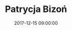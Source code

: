 ﻿---
layout: post
title:  "Patrycja Bizoń"
date:   2017-12-15 09:00:00
categories: people
image-file: /images/people/pbizon.jpg
category: clab
mail: patrycja.bizon@gmail.com
website: 
twitter:
researchgate: 
---


    
    
    
    
